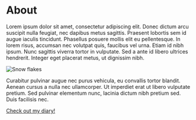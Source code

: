 # About

Lorem ipsum dolor sit amet, consectetur adipiscing elit. Donec dictum arcu suscipit nulla feugiat, nec dapibus metus sagittis. Praesent lobortis sem id augue iaculis tincidunt. Phasellus posuere mollis elit eu pellentesque. In lorem risus, accumsan nec volutpat quis, faucibus vel urna. Etiam id nibh ipsum. Nunc sagittis viverra tortor in vulputate. Sed a ante id libero ultrices hendrerit. Integer eget placerat metus, ut dignissim nibh.

![Snow flakes](https://cdn.pixabay.com/photo/2017/01/21/13/59/ice-1997289_1280.jpg)

Curabitur pulvinar augue nec purus vehicula, eu convallis tortor blandit. Aenean cursus a nulla nec ullamcorper. Ut imperdiet erat ut libero vulputate pretium. Sed pulvinar elementum nunc, lacinia dictum nibh pretium sed. Duis facilisis nec.

[Check out my diary!](diary-061.md)
